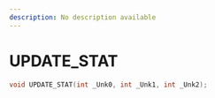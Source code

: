 ```yaml
---
description: No description available 
---
```


# UPDATE_STAT

```cpp
void UPDATE_STAT(int _Unk0, int _Unk1, int _Unk2);
```